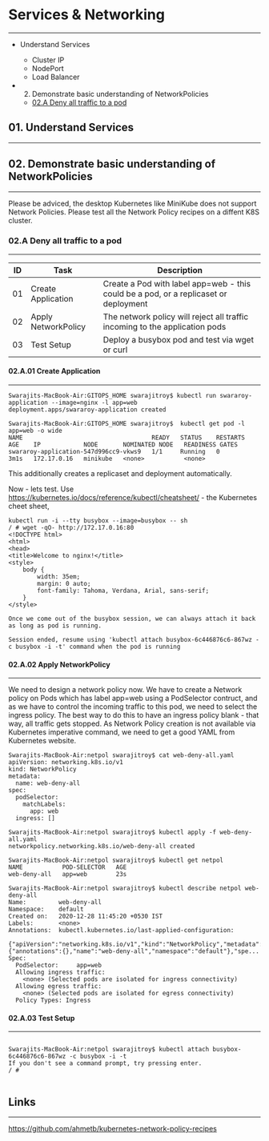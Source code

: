 # Services & Networking
---

* Understand Services
   * Cluster IP
   * NodePort
   * Load Balancer
   
* 02. Demonstrate basic understanding of NetworkPolicies
   * [02.A Deny all traffic to a pod](#02a-deny-all-traffic-to-a-pod)


## 01. Understand Services 
---


## 02. Demonstrate basic understanding of NetworkPolicies
---

Please be adviced, the desktop Kubernetes like MiniKube does not support Network Policies. Please test all the Network Policy recipes on a diffent K8S cluster.



### 02.A Deny all traffic to a pod
---

| ID | Task | Description |
| ----------- | ----------- | -------|
| 01 | Create Application | Create a Pod with label app=web - this could be a pod, or a replicaset or deployment |
| 02 | Apply NetworkPolicy| The network policy will reject all traffic incoming to the application pods |
| 03 | Test Setup | Deploy a busybox pod and test via wget or curl | 


#### 02.A.01 Create Application
---

 ```
Swarajits-MacBook-Air:GITOPS_HOME swarajitroy$ kubectl run swararoy-application --image=nginx -l app=web
deployment.apps/swararoy-application created

Swarajits-MacBook-Air:GITOPS_HOME swarajitroy$  kubectl get pod -l app=web -o wide
NAME                                    READY   STATUS    RESTARTS   AGE    IP            NODE       NOMINATED NODE   READINESS GATES
swararoy-application-547d996cc9-vkws9   1/1     Running   0          3m1s   172.17.0.16   minikube   <none>           <none>

```

This additionally creates a replicaset and deployment automatically. 

Now - lets test. Use https://kubernetes.io/docs/reference/kubectl/cheatsheet/ - the Kubernetes cheet sheet, 

```
kubectl run -i --tty busybox --image=busybox -- sh
/ # wget -qO- http://172.17.0.16:80
<!DOCTYPE html>
<html>
<head>
<title>Welcome to nginx!</title>
<style>
    body {
        width: 35em;
        margin: 0 auto;
        font-family: Tahoma, Verdana, Arial, sans-serif;
    }
</style>

Once we come out of the busybox session, we can always attach it back as long as pod is running.

Session ended, resume using 'kubectl attach busybox-6c446876c6-867wz -c busybox -i -t' command when the pod is running

```

#### 02.A.02 Apply NetworkPolicy
---

We need to design a network policy now. We have to create a Network policy on Pods which has label app=web using a PodSelector contruct, and as we have to control the incoming traffic to this pod, we need to select the ingress policy. The best way to do this to have an ingress policy blank - that way, all traffic gets stopped. As Network Policy creation is not available via Kubernetes imperative command, we need to get a good YAML from Kubernetes website.

```
Swarajits-MacBook-Air:netpol swarajitroy$ cat web-deny-all.yaml
apiVersion: networking.k8s.io/v1
kind: NetworkPolicy
metadata:
  name: web-deny-all
spec:
  podSelector:
    matchLabels:
      app: web
  ingress: []
 
Swarajits-MacBook-Air:netpol swarajitroy$ kubectl apply -f web-deny-all.yaml
networkpolicy.networking.k8s.io/web-deny-all created

Swarajits-MacBook-Air:netpol swarajitroy$ kubectl get netpol
NAME           POD-SELECTOR   AGE
web-deny-all   app=web        23s

Swarajits-MacBook-Air:netpol swarajitroy$ kubectl describe netpol web-deny-all
Name:         web-deny-all
Namespace:    default
Created on:   2020-12-28 11:45:20 +0530 IST
Labels:       <none>
Annotations:  kubectl.kubernetes.io/last-applied-configuration:
                {"apiVersion":"networking.k8s.io/v1","kind":"NetworkPolicy","metadata":{"annotations":{},"name":"web-deny-all","namespace":"default"},"spe...
Spec:
  PodSelector:     app=web
  Allowing ingress traffic:
    <none> (Selected pods are isolated for ingress connectivity)
  Allowing egress traffic:
    <none> (Selected pods are isolated for egress connectivity)
  Policy Types: Ingress

```

#### 02.A.03 Test Setup 
---

```

Swarajits-MacBook-Air:netpol swarajitroy$ kubectl attach busybox-6c446876c6-867wz -c busybox -i -t
If you don't see a command prompt, try pressing enter.
/ #


```

## Links
---

https://github.com/ahmetb/kubernetes-network-policy-recipes
